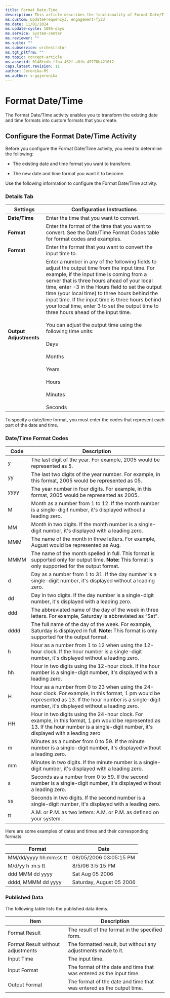 ```yaml
---
title: Format Date-Time
description: This article describes the functionality of Format Date/Time activity.
ms.custom: UpdateFrequency3, engagement-fy23
ms.date: 11/01/2024
ms.update-cycle: 1095-days
ms.service: system-center
ms.reviewer: ""
ms.suite: ""
ms.subservice: orchestrator
ms.tgt_pltfrm: ""
ms.topic: concept-article
ms.assetid: 0148fedb-ffba-462f-a8fb-49778b4210f2
caps.latest.revision: 11
author: Jeronika-MS
ms.author: v-gajeronika
---
```

# Format Date/Time

The Format Date/Time activity enables you to transform the existing date and time formats into custom formats that you create.  

## Configure the Format Date/Time Activity

 Before you configure the Format Date/Time activity, you need to determine the following:  

- The existing date and time format you want to transform.  

- The new date and time format you want it to become.  

Use the following information to configure the Format Date/Time activity.  

### Details Tab  

|Settings|Configuration Instructions|  
|--------------|--------------------------------|  
|**Date/Time**|Enter the time that you want to convert.|  
|**Format**|Enter the format of the time that you want to convert. See the Date/Time Format Codes table for format codes and examples.|  
|**Format**|Enter the format that you want to convert the input time to.|  
|**Output Adjustments**|Enter a number in any of the following fields to adjust the output time from the input time. For example, if the input time is coming from a server that is three hours ahead of your local time, enter -3 in the Hours field to set the output time (your local time) to three hours behind the input time. If the input time is three hours behind your local time, enter 3 to set the output time to three hours ahead of the input time.<br /><br /> You can adjust the output time using the following time units:<br /><br /> Days<br /><br /> Months<br /><br /> Years<br /><br /> Hours<br /><br /> Minutes<br /><br /> Seconds|  

 To specify a date/time format, you must enter the codes that represent each part of the date and time.  

### Date/Time Format Codes

|Code|Description|  
|----------|-----------------|  
|y|The last digit of the year. For example, 2005 would be represented as 5.|  
|yy|The last two digits of the year number. For example, in this format, 2005 would be represented as 05.|  
|yyyy|The year number in four digits. For example, in this format, 2005 would be represented as 2005.|  
|M|Month as a number from 1 to 12. If the month number is a single-digit number, it's displayed without a leading zero.|  
|MM|Month in two digits. If the month number is a single-digit number, it's displayed with a leading zero.|  
|MMM|The name of the month in three letters. For example, August would be represented as Aug.|  
|MMMM|The name of the month spelled in full. This format is supported only for output time. **Note:** This format is only supported for the output format.|  
|d|Day as a number from 1 to 31. If the day number is a single-digit number, it's displayed without a leading zero.|  
|dd|Day in two digits. If the day number is a single-digit number, it's displayed with a leading zero.|  
|ddd|The abbreviated name of the day of the week in three letters. For example, Saturday is abbreviated as “Sat”.|  
|dddd|The full name of the day of the week. For example, Saturday is displayed in full. **Note:**  This format is only supported for the output format.|  
|h|Hour as a number from 1 to 12 when using the 12-hour clock. If the hour number is a single-digit number, it's displayed without a leading zero.|  
|hh|Hour in two digits using the 12-hour clock. If the hour number is a single-digit number, it's displayed with a leading zero.|  
|H|Hour as a number from 0 to 23 when using the 24-hour clock. For example, in this format, 1 pm would be represented as 13. If the hour number is a single-digit number, it's displayed without a leading zero.|  
|HH|Hour in two digits using the 24-hour clock. For example, in this format, 1 pm would be represented as 13. If the hour number is a single-digit number, it's displayed with a leading zero|  
|m|Minutes as a number from 0 to 59. If the minute number is a single-digit number, it's displayed without a leading zero.|  
|mm|Minutes in two digits. If the minute number is a single-digit number, it's displayed with a leading zero.|  
|s|Seconds as a number from 0 to 59. If the second number is a single-digit number, it's displayed without a leading zero.|  
|ss|Seconds in two digits. If the second number is a single-digit number, it's displayed with a leading zero.|  
|tt|A.M. or P.M. as two letters: A.M. or P.M. as defined on your system.|  

 Here are some examples of dates and times and their corresponding formats:  

|Format|Date|  
|------------|----------|  
|MM/dd/yyyy hh:mm:ss tt|08/05/2006 03:05:15 PM|  
|M/d/yy h &#58;m&#58;s tt|8/5/06 3:5:15 PM|  
|ddd MMM dd yyyy|Sat Aug 05 2006|  
|dddd, MMMM dd yyyy|Saturday, August 05 2006|  

### Published Data

 The following table lists the published data items.  

|Item|Description|  
|----------|-----------------|  
|Format Result|The result of the format in the specified form.|  
|Format Result without adjustments|The formatted result, but without any adjustments made to it.|  
|Input Time|The input time.|  
|Input Format|The format of the date and time that was entered as the input time.|  
|Output Format|The format of the date and time that was entered as the output time.|
